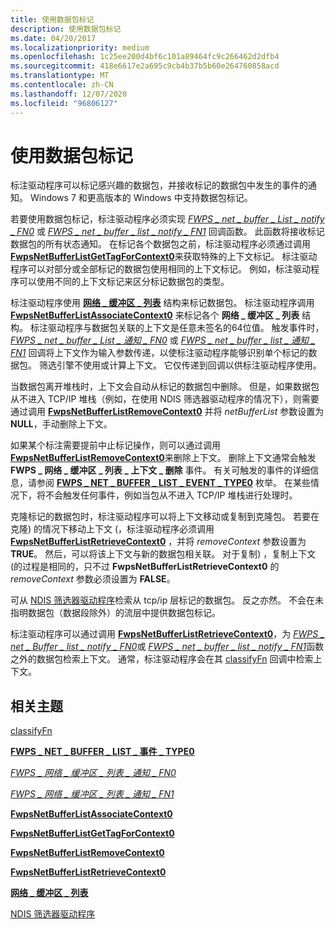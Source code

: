 ```yaml
---
title: 使用数据包标记
description: 使用数据包标记
ms.date: 04/20/2017
ms.localizationpriority: medium
ms.openlocfilehash: 1c25ee200d4bf6c101a89464fc9c266462d2dfb4
ms.sourcegitcommit: 418e6617e2a695c9cb4b37b5b60e264760858acd
ms.translationtype: MT
ms.contentlocale: zh-CN
ms.lasthandoff: 12/07/2020
ms.locfileid: "96806127"
---
```

# <a name="using-packet-tagging"></a>使用数据包标记


标注驱动程序可以标记感兴趣的数据包，并接收标记的数据包中发生的事件的通知。 Windows 7 和更高版本的 Windows 中支持数据包标记。

若要使用数据包标记，标注驱动程序必须实现 [*FWPS \_ net \_ buffer \_ List \_ notify \_ FN0*](/windows-hardware/drivers/ddi/fwpsk/nc-fwpsk-fwps_net_buffer_list_notify_fn0) 或 [*FWPS \_ net \_ buffer \_ list \_ notify \_ FN1*](/windows-hardware/drivers/ddi/fwpsk/nc-fwpsk-fwps_net_buffer_list_notify_fn1) 回调函数。 此函数将接收标记数据包的所有状态通知。 在标记各个数据包之前，标注驱动程序必须通过调用 [**FwpsNetBufferListGetTagForContext0**](/windows-hardware/drivers/ddi/fwpsk/nf-fwpsk-fwpsnetbufferlistgettagforcontext0)来获取特殊的上下文标记。 标注驱动程序可以对部分或全部标记的数据包使用相同的上下文标记。 例如，标注驱动程序可以使用不同的上下文标记来区分标记数据包的类型。

标注驱动程序使用 [**网络 \_ 缓冲区 \_ 列表**](/windows-hardware/drivers/ddi/ndis/ns-ndis-_net_buffer_list) 结构来标记数据包。 标注驱动程序调用 [**FwpsNetBufferListAssociateContext0**](/windows-hardware/drivers/ddi/fwpsk/nf-fwpsk-fwpsnetbufferlistassociatecontext0) 来标记各个 **网络 \_ 缓冲区 \_ 列表** 结构。 标注驱动程序与数据包关联的上下文是任意未签名的64位值。 触发事件时， [*FWPS \_ net \_ buffer \_ List \_ 通知 \_ FN0*](/windows-hardware/drivers/ddi/fwpsk/nc-fwpsk-fwps_net_buffer_list_notify_fn0) 或 [*FWPS \_ net \_ buffer \_ list \_ 通知 \_ FN1*](/windows-hardware/drivers/ddi/fwpsk/nc-fwpsk-fwps_net_buffer_list_notify_fn1) 回调将上下文作为输入参数传递，以使标注驱动程序能够识别单个标记的数据包。 筛选引擎不使用或计算上下文。 它仅传递到回调以供标注驱动程序使用。

当数据包离开堆栈时，上下文会自动从标记的数据包中删除。 但是，如果数据包从不进入 TCP/IP 堆栈（例如，在使用 NDIS 筛选器驱动程序的情况下），则需要通过调用 [**FwpsNetBufferListRemoveContext0**](/windows-hardware/drivers/ddi/fwpsk/nf-fwpsk-fwpsnetbufferlistremovecontext0) 并将 *netBufferList* 参数设置为 **NULL**，手动删除上下文。

如果某个标注需要提前中止标记操作，则可以通过调用 [**FwpsNetBufferListRemoveContext0**](/windows-hardware/drivers/ddi/fwpsk/nf-fwpsk-fwpsnetbufferlistremovecontext0)来删除上下文。 删除上下文通常会触发 **FWPS \_ 网络 \_ 缓冲区 \_ 列表 \_ 上下文 \_ 删除** 事件。 有关可触发的事件的详细信息，请参阅 [**FWPS \_ NET \_ BUFFER \_ LIST \_ EVENT \_ TYPE0**](/windows-hardware/drivers/ddi/fwpsk/ne-fwpsk-fwps_net_buffer_list_event_type0_) 枚举。 在某些情况下，将不会触发任何事件，例如当包从不进入 TCP/IP 堆栈进行处理时。

克隆标记的数据包时，标注驱动程序可以将上下文移动或复制到克隆包。 若要在克隆) 的情况下移动上下文 (，标注驱动程序必须调用 [**FwpsNetBufferListRetrieveContext0**](/windows-hardware/drivers/ddi/fwpsk/nf-fwpsk-fwpsnetbufferlistretrievecontext0) ，并将 *removeContext* 参数设置为 **TRUE**。 然后，可以将该上下文与新的数据包相关联。 对于复制) ，复制上下文 (的过程是相同的，只不过 **FwpsNetBufferListRetrieveContext0** 的 *removeContext* 参数必须设置为 **FALSE**。

可从 [NDIS 筛选器驱动程序](./roadmap-for-developing-ndis-filter-drivers.md)检索从 tcp/ip 层标记的数据包。 反之亦然。 不会在未指明数据包（数据段除外）的流层中提供数据包标记。

标注驱动程序可以通过调用 [**FwpsNetBufferListRetrieveContext0**](/windows-hardware/drivers/ddi/fwpsk/nf-fwpsk-fwpsnetbufferlistretrievecontext0)，为 [*FWPS \_ net \_ Buffer \_ list \_ notify \_ FN0*](/windows-hardware/drivers/ddi/fwpsk/nc-fwpsk-fwps_net_buffer_list_notify_fn0)或 [*FWPS \_ net \_ buffer \_ list \_ notify \_ FN1*](/windows-hardware/drivers/ddi/fwpsk/nc-fwpsk-fwps_net_buffer_list_notify_fn1)函数之外的数据包检索上下文。 通常，标注驱动程序会在其 [classifyFn](/windows-hardware/drivers/ddi/_netvista/) 回调中检索上下文。

## <a name="related-topics"></a>相关主题


[classifyFn](/windows-hardware/drivers/ddi/_netvista/)

[**FWPS \_ NET \_ BUFFER \_ LIST \_ 事件 \_ TYPE0**](/windows-hardware/drivers/ddi/fwpsk/ne-fwpsk-fwps_net_buffer_list_event_type0_)

[*FWPS \_ 网络 \_ 缓冲区 \_ 列表 \_ 通知 \_ FN0*](/windows-hardware/drivers/ddi/fwpsk/nc-fwpsk-fwps_net_buffer_list_notify_fn0)

[*FWPS \_ 网络 \_ 缓冲区 \_ 列表 \_ 通知 \_ FN1*](/windows-hardware/drivers/ddi/fwpsk/nc-fwpsk-fwps_net_buffer_list_notify_fn1)

[**FwpsNetBufferListAssociateContext0**](/windows-hardware/drivers/ddi/fwpsk/nf-fwpsk-fwpsnetbufferlistassociatecontext0)

[**FwpsNetBufferListGetTagForContext0**](/windows-hardware/drivers/ddi/fwpsk/nf-fwpsk-fwpsnetbufferlistgettagforcontext0)

[**FwpsNetBufferListRemoveContext0**](/windows-hardware/drivers/ddi/fwpsk/nf-fwpsk-fwpsnetbufferlistremovecontext0)

[**FwpsNetBufferListRetrieveContext0**](/windows-hardware/drivers/ddi/fwpsk/nf-fwpsk-fwpsnetbufferlistretrievecontext0)

[**网络 \_ 缓冲区 \_ 列表**](/windows-hardware/drivers/ddi/ndis/ns-ndis-_net_buffer_list)

[NDIS 筛选器驱动程序](./roadmap-for-developing-ndis-filter-drivers.md)

 

